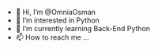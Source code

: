 - 👋 Hi, I’m @OmniaOsman
- 👀 I’m interested in Python
- 🌱 I’m currently learning Back-End Python
- 📫 How to reach me ...

<!---
OmniaOsman/OmniaOsman is a ✨ special ✨ repository because its `README.md` (this file) appears on your GitHub profile.
You can click the Preview link to take a look at your changes.
--->
